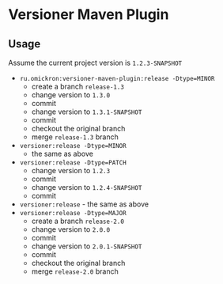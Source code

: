 # Versioner Maven Plugin

## Usage
Assume the current project version is `1.2.3-SNAPSHOT`

* `ru.omickron:versioner-maven-plugin:release -Dtype=MINOR`
  * create a branch `release-1.3`
  * change version to `1.3.0`
  * commit 
  * change version to `1.3.1-SNAPSHOT`
  * commit
  * checkout the original branch
  * merge `release-1.3` branch 
* `versioner:release -Dtype=MINOR`
  * the same as above
* `versioner:release -Dtype=PATCH`
  * change version to `1.2.3`
  * commit
  * change version to `1.2.4-SNAPSHOT`
  * commit
* `versioner:release` - the same as above
* `versioner:release -Dtype=MAJOR`
  * create a branch `release-2.0`
  * change version to `2.0.0`
  * commit 
  * change version to `2.0.1-SNAPSHOT`
  * commit 
  * checkout the original branch
  * merge `release-2.0` branch 
